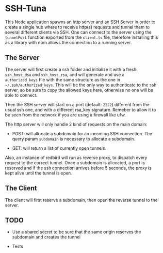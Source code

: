 # SSH-Tuna

This Node application spawns an http server and an SSH Server in order to create a single hub where to receive http(s) requests and tunnel them to several different clients via SSH.
One can connect to the server using the `tunnelPort` function exported from the `client.ts` file, therefore installing this as a library with npm allows the connection to a running server.

## The Server

The server will first create a ssh folder and initialize it with a fresh `ssh_host_dsa` and `ssh_host_rsa`, and will generate and use a `authorized_keys` file with the same structure as the one in `~/.ssh/authorized_keys`. This will be the only way to authenticate to the ssh server, so be sure to copy the allowed keys here, otherwise no one will be able to connect.

Then the SSH server will start on a port (default: `2222`) different from the usual ssh one, and with a different rsa_key signature. Remeber to allow it to be seen from the network if you are using a firewall like ufw.

The http server will only handle 2 kind of requests on the main domain:

- POST: will allocate a subdomain for an incoming SSH connection. The query param `subdomain` is necessary to allocate a subdomain.

- GET: will return a list of currently open tunnels.

Also, an instance of redbird will run as reverse proxy, to dispatch every request to the correct tunnel. Once a subdomain is allocated, a port is reserved and if the ssh connection arrives before 5 seconds, the proxy is kept alive until the tunnel is open.

## The Client

The client will first reserve a subdomain, then open the reverse tunnel to the server.

## TODO

- Use a shared secret to be sure that the same origin reserves the subdomain and creates the tunnel

- Tests
